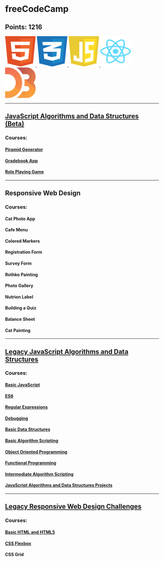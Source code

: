 # freeCodeCamp
## Points: 1216
<div class="logos">
  <span class="HTML5">
    <a href="https://html.spec.whatwg.org/multipage/">
      <img
        src="https://github.com/AndriiKot/freeCodeCamp/blob/main/images/html.svg"
        alt="HTML5 logo"
        width="100"
        height="100"
      />
    </a>
  </span>

  <span class="CSS">
    <a href="https://www.w3.org/Style/CSS/Overview.en.html">
      <img
        src="https://github.com/AndriiKot/freeCodeCamp/blob/main/images/css.svg"
        alt="CSS logo"
        width="100"
        height="100"
      />
    </a>
  </span>

  <span class="JS">
    <a href="https://tc39.es/ecma262/">
      <img
        src="https://github.com/AndriiKot/freeCodeCamp/blob/main/images/javascript-1.svg"
        alt="JS logo"
        width="100"
        height="100"
      />
    </a>
  </span>

  <span class="React">
    <a href="https://react.dev/">
      <img
        src="https://github.com/AndriiKot/freeCodeCamp/blob/main/images/react.svg"
        alt="React logo"
        width="100"
        height="100"
      />
    </a>
  </span>

  <span class="D3">
    <a href="https://d3js.org/">
      <img
        src="https://github.com/AndriiKot/freeCodeCamp/blob/main/images/d3.svg"
        alt="D3 logo"
        width="100"
        height="100"
      />
    </a>
  </span>

</div>

---
## [JavaScript Algorithms and Data Structures (Beta)](https://github.com/AndriiKot/JavaScript_Algorithms_and_Data_Structures__FreeCodeCamp)
### Courses:
#### [Piramid Generator](https://github.com/AndriiKot/JS__Pyramid_Generator__FreeCodeCamp)
#### [Gradebook App](https://github.com/AndriiKot/JS__Gradebook_App__FreeCodeCamp)
#### [Role Playing Game](https://github.com/AndriiKot/JS__Role_Playing_Game__FreeCodeCamp)

---
## Responsive Web Design
### Courses:
#### Cat Photo App
#### Cafe Menu
#### Colored Markers
#### Registration Form
#### Survey Form
#### Rothko Painting
#### Photo Gallery
#### Nutrion Label
#### Building a Quiz
#### Balance Sheet
#### Cat Painting

---
## [Legacy JavaScript Algorithms and Data Structures](https://github.com/AndriiKot/freeCodeCamp/tree/main/Legacy_JavaScript_Algorithms_and_Data_Structures)
### Courses:
#### [Basic JavaScript](https://github.com/AndriiKot/freeCodeCamp/tree/main/Legacy_JavaScript_Algorithms_and_Data_Structures/_01__Basic_Javascript)

#### [ES6](https://github.com/AndriiKot/freeCodeCamp/tree/main/Legacy_JavaScript_Algorithms_and_Data_Structures/_02__ES6)

#### [Regular Expressions](https://github.com/AndriiKot/freeCodeCamp/tree/main/Legacy_JavaScript_Algorithms_and_Data_Structures/_03__Regular_Expressions)

#### [Debugging](https://github.com/AndriiKot/freeCodeCamp/tree/main/Legacy_JavaScript_Algorithms_and_Data_Structures/_04__Debugging)

#### [Basic Data Structures](https://github.com/AndriiKot/freeCodeCamp/tree/main/Legacy_JavaScript_Algorithms_and_Data_Structures/_05__Basic_Data_Structures)

#### [Basic Algorithm Scripting](https://github.com/AndriiKot/freeCodeCamp/tree/main/Legacy_JavaScript_Algorithms_and_Data_Structures/_06__Algorithms)

#### [Object Oriented Programming](https://github.com/AndriiKot/freeCodeCamp/tree/main/Legacy_JavaScript_Algorithms_and_Data_Structures/_07__Object_Oriented_Programming)

#### [Functional Programming](https://github.com/AndriiKot/freeCodeCamp/tree/main/Legacy_JavaScript_Algorithms_and_Data_Structures/_08__Functional_Programming)

#### [Intermediate Algorithm Scripting](https://github.com/AndriiKot/freeCodeCamp/tree/main/Legacy_JavaScript_Algorithms_and_Data_Structures/_09__Intermediate_Algorithm_Scripting)

#### [JavaScript Algorithms and Data Structures Projects](https://github.com/AndriiKot/freeCodeCamp/tree/main/Legacy_JavaScript_Algorithms_and_Data_Structures/_10__JavaScript_Algorithms_and_Data_Structures_Projects)

---
## [Legacy Responsive Web Design Challenges](https://github.com/AndriiKot/Legacy_Responsive_Web_Design_Challenges-FreeCodeCamp-)
### Courses:
#### [Basic HTML and HTML5](https://github.com/AndriiKot/HTML__Basic__FreeCodeCamp)
#### [CSS Flexbox](https://github.com/AndriiKot/CSS__Flexbox__FreeCodeCamp)
#### CSS Grid






















